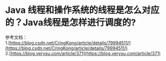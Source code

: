 # Java 线程和操作系统的线程是怎么对应的？Java线程是怎样进行调度的? #

参考文档：  
1.[https://blog.csdn.net/CringKong/article/details/79994511/](https://blog.csdn.net/CringKong/article/details/79994511/)  
2.[https://blog.verysu.com/article/371](https://blog.verysu.com/article/371)
